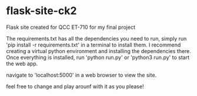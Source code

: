 # flask-site-ck2
Flask site created for QCC ET-710 for my final project

The requirements.txt has all the dependencies you need to run, simply run 'pip install -r requirements.txt' in a terminal to install them.
I recommend creating a virtual python environment and installing the dependencies there.
Once everything is installed, run 'python run.py' or 'python3 run.py' to start the web app.

navigate to 'localhost:5000' in a web browser to view the site.

feel free to change and play arounf with it as you please!
